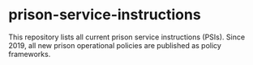 # prison-service-instructions
This repository lists all current prison service instructions (PSIs). Since 2019, all new prison operational policies are published as policy frameworks.
